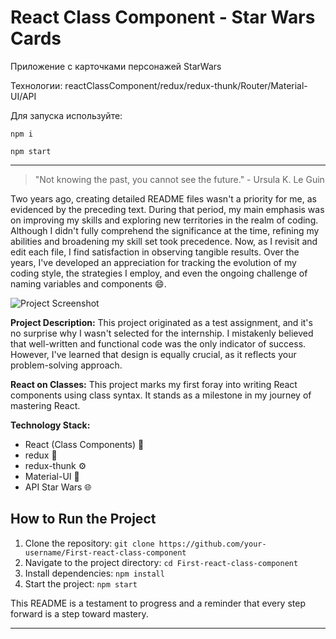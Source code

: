 # React Class Component - Star Wars Cards

Приложение c карточками персонажей StarWars

Технологии: reactClassComponent/redux/redux-thunk/Router/Material-UI/API

Для запуска используйте: 

```
npm i

npm start
```

---

> "Not knowing the past, you cannot see the future." - Ursula K. Le Guin

Two years ago, creating detailed README files wasn't a priority for me, as evidenced by the preceding text. During that period, my main emphasis was on improving my skills and exploring new territories in the realm of coding. Although I didn't fully comprehend the significance at the time, refining my abilities and broadening my skill set took precedence. Now, as I revisit and edit each file, I find satisfaction in observing tangible results. Over the years, I've developed an appreciation for tracking the evolution of my coding style, the strategies I employ, and even the ongoing challenge of naming variables and components 😄.

![Project Screenshot](https://sun9-42.userapi.com/impg/B-MOtIH7i-6tQcHLSjdDJrMkLUaEPviCBtGKsw/cJk2kz89EQc.jpg?size=1148x726&quality=96&sign=e0ed2486cbf7ceeb294f53947e72b175&type=album)

**Project Description:**
This project originated as a test assignment, and it's no surprise why I wasn't selected for the internship. I mistakenly believed that well-written and functional code was the only indicator of success. However, I've learned that design is equally crucial, as it reflects your problem-solving approach.

**React on Classes:**
This project marks my first foray into writing React components using class syntax. It stands as a milestone in my journey of mastering React.

**Technology Stack:**
- React (Class Components) 🚀
- redux 🔄
- redux-thunk ⚙️
- Material-UI 💅
- API Star Wars 🌐

## How to Run the Project

1. Clone the repository: `git clone https://github.com/your-username/First-react-class-component`
2. Navigate to the project directory: `cd First-react-class-component`
3. Install dependencies: `npm install`
4. Start the project: `npm start`

This README is a testament to progress and a reminder that every step forward is a step toward mastery.

---
